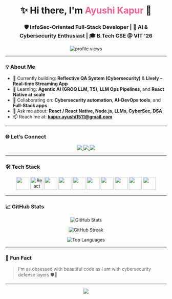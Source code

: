 <!-- README.md -->

<h1 align="center">
  ✨ Hi there, I'm <span style="color:#f06292;">Ayushi Kapur</span> 👋
</h1>

<h3 align="center">
  🛡️ InfoSec-Oriented Full‑Stack Developer | 🤖 AI & Cybersecurity Enthusiast | 🎓 B.Tech CSE @ VIT '26
</h3>

<p align="center">
  <img src="https://komarev.com/ghpvc/?username=Ayushiiscute&label=Profile%20Views&color=blueviolet&style=flat-square" alt="profile views" />
</p>

---

### 💡 About Me

- 🔭 Currently building: **Reflective QA System (Cybersecurity)** & **Lively – Real-time Streaming App**
- 🌱 Learning: **Agentic AI (GROQ LLM, T5)**, **LLM Ops Pipelines**, and **React Native at scale**
- 🤝 Collaborating on: **Cybersecurity automation**, **AI-DevOps tools**, and **Full‑Stack apps**
- 💬 Ask me about: **React / React Native, Node.js, LLMs, CyberSec, DSA**
- 📫 Reach me at: **kapur.ayushi1511@gmail.com**

---

### 🌐 Let’s Connect

<p align="center">
  <a href="https://www.linkedin.com/in/ayushi-kapur-064a7432a/" target="_blank">
    <img src="https://img.shields.io/badge/-LinkedIn-%230A66C2?style=for-the-badge&logo=linkedin&logoColor=white" />
  </a>
  <a href="https://github.com/Ayushiiscute" target="_blank">
    <img src="https://img.shields.io/badge/-GitHub-181717?style=for-the-badge&logo=github&logoColor=white" />
  </a>
  <a href="https://leetcode.com/u/Ayushiiscute/" target="_blank">
    <img src="https://img.shields.io/badge/-LeetCode-FFA116?style=for-the-badge&logo=leetcode&logoColor=black" />
  </a>
</p>

---

### 🛠️ Tech Stack

<p align="center">
  <!-- Frontend -->
  <img src="https://cdn.jsdelivr.net/gh/devicons/devicon/icons/react/react-original.svg" width="40" />
  <img src="https://cdn.jsdelivr.net/gh/devicons/devicon/icons/react/react-original.svg" width="40" title="React Native" />
  <img src="https://cdn.jsdelivr.net/gh/devicons/devicon/icons/nextjs/nextjs-original-wordmark.svg" width="40" />
  <img src="https://www.vectorlogo.zone/logos/tailwindcss/tailwindcss-icon.svg" width="40" />

  <!-- Backend & DB -->
  <img src="https://cdn.jsdelivr.net/gh/devicons/devicon/icons/nodejs/nodejs-original.svg" width="40" />
  <img src="https://cdn.jsdelivr.net/gh/devicons/devicon/icons/mongodb/mongodb-original.svg" width="40" />
  <img src="https://www.vectorlogo.zone/logos/sqlite/sqlite-icon.svg" width="40" />

  <!-- Languages -->
  <img src="https://cdn.jsdelivr.net/gh/devicons/devicon/icons/python/python-original.svg" width="40" />
  <img src="https://cdn.jsdelivr.net/gh/devicons/devicon/icons/cplusplus/cplusplus-original.svg" width="40" />

  <!-- Cloud -->
  <img src="https://cdn.jsdelivr.net/gh/devicons/devicon/icons/amazonwebservices/amazonwebservices-original.svg" width="40" />
</p>

---

### 📈 GitHub Stats

<p align="center">
  <img src="https://github-readme-stats.vercel.app/api?username=Ayushiiscute&show_icons=true&theme=tokyonight&hide_border=true" alt="GitHub Stats" />
</p>

<p align="center">
  <img src="https://github-readme-streak-stats.herokuapp.com?user=Ayushiiscute&theme=tokyonight&hide_border=true" alt="GitHub Streak" />
</p>

<p align="center">
  <img src="https://github-readme-stats.vercel.app/api/top-langs/?username=Ayushiiscute&layout=compact&theme=tokyonight&hide_border=true" alt="Top Languages" />
</p>

---

### 🌟 Fun Fact

> I'm as obsessed with beautiful code as I am with cybersecurity defense layers 🛡️🧠

---

<!-- Optional: Quote or aesthetic ending -->
<p align="center">
  <img src="https://capsule-render.vercel.app/api?type=waving&color=gradient&height=150&section=footer"/>
</p>
